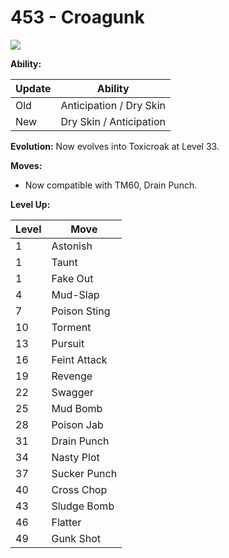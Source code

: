 # 453 - Croagunk
![][453]

**Ability:**

Update | Ability
---    | ---
Old    | Anticipation / Dry Skin
New    | Dry Skin / Anticipation

**Evolution:**
Now evolves into Toxicroak at Level 33.

**Moves:**

 - Now compatible with TM60, Drain Punch.

**Level Up:**

Level | Move
---   | ---
  1   | Astonish
  1   | Taunt
  1   | Fake Out
  4   | Mud-Slap
  7   | Poison Sting
 10   | Torment
 13   | Pursuit
 16   | Feint Attack
 19   | Revenge
 22   | Swagger
 25   | Mud Bomb
 28   | Poison Jab
 31   | Drain Punch
 34   | Nasty Plot
 37   | Sucker Punch
 40   | Cross Chop
 43   | Sludge Bomb
 46   | Flatter
 49   | Gunk Shot



[453]: /img/pokemon/453.png
